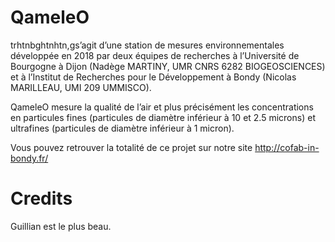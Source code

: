 # QameleO

trhtnbghtnhtn,gs’agit d’une station de mesures environnementales développée en 2018 par deux équipes de recherches à l’Université de Bourgogne à Dijon (Nadège MARTINY, UMR CNRS 6282 BIOGEOSCIENCES) et à l’Institut de Recherches pour le Développement à Bondy (Nicolas MARILLEAU, UMI 209 UMMISCO).

QameleO mesure la qualité de l’air et plus précisément les concentrations en particules fines (particules de diamètre inférieur à 10 et 2.5 microns) et ultrafines (particules de diamètre inférieur à 1 micron).

Vous pouvez retrouver la totalité de ce projet sur notre site http://cofab-in-bondy.fr/

# Credits

Guillian est le plus beau.
